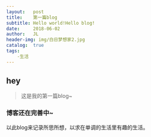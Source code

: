 ```yaml
---
layout:   post
title:    第一篇blog
subtitle: Hello world!Hello blog!
date:     2018-06-02
author:   JL
header-img: img/白日梦想家2.jpg
catalog:  true
tags:
    -生活
---
```


## hey
> 这是我的第一篇blog~
### 博客还在完善中~
以此blog来记录所思所想，以求在单调的生活里有趣的生活。
